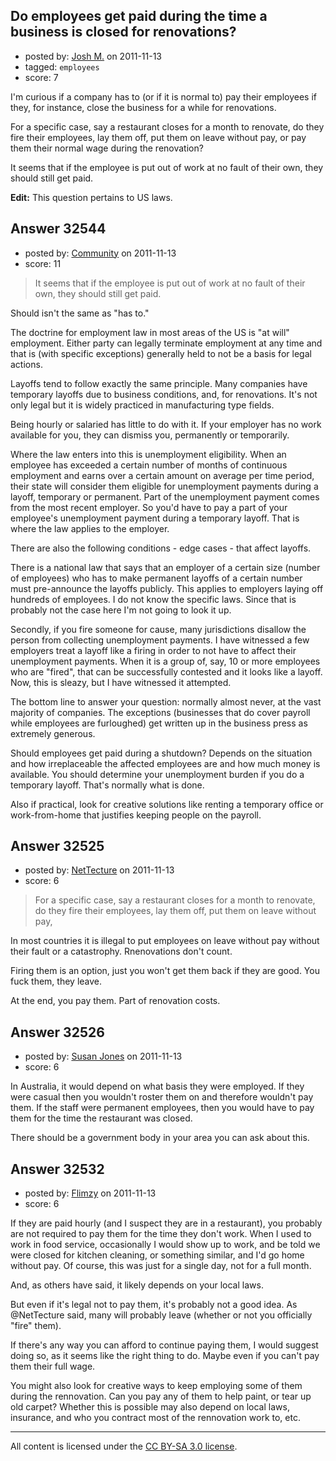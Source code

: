 ## Do employees get paid during the time a business is closed for renovations?

- posted by: [Josh M.](https://stackexchange.com/users/-1/7789-josh-m) on 2011-11-13
- tagged: `employees`
- score: 7

I'm curious if a company has to (or if it is normal to) pay their employees if they, for instance, close the business for a while for renovations.

For a specific case, say a restaurant closes for a month to renovate, do they fire their employees, lay them off, put them on leave without pay, or pay them their normal wage during the renovation?

It seems that if the employee is put out of work at no fault of their own, they should still get paid.

**Edit:** This question pertains to US laws.


## Answer 32544

- posted by: [Community](https://stackexchange.com/users/-1/-1-community) on 2011-11-13
- score: 11

> It seems that if the employee is put out of work at no fault of their own, they should still get paid.

Should isn't the same as "has to."

The doctrine for employment law in most areas of the US is "at will" employment. Either party can legally terminate employment at any time and that is (with specific exceptions) generally held to not be a basis for legal actions. 

Layoffs tend to follow exactly the same principle. Many companies have temporary layoffs due to business conditions, and, for renovations. It's not only legal but it is widely practiced in manufacturing type fields. 

Being hourly or salaried has little to do with it. If your employer has no work available for you, they can dismiss you, permanently or temporarily.

Where the law enters into this is unemployment eligibility. When an employee has exceeded a certain number of months of continuous employment and earns over a certain amount on average per time period, their state will consider them eligible for unemployment payments during a layoff, temporary or permanent. Part of the unemployment payment comes from the most recent employer. So you'd have to pay a part of your employee's unemployment payment during a temporary layoff. That is where the law applies to the employer. 

There are also the following conditions - edge cases - that affect layoffs.

There is a national law that says that an employer of a certain size (number of employees) who has to make permanent layoffs of a certain number must pre-announce the layoffs publicly. This applies to employers laying off hundreds of employees. I do not know the specific laws. Since that is probably not the case here I'm not going to look it up.

Secondly, if you fire someone for cause, many jurisdictions disallow the person from collecting unemployment payments. I have witnessed a few employers treat a layoff like a firing in order to not have to affect their unemployment payments. When it is a group of, say, 10 or more employees who are "fired", that can be successfully contested and it looks like a layoff. Now, this is sleazy, but I have witnessed it attempted. 

The bottom line to answer your question: normally almost never, at the vast majority of companies. The exceptions (businesses that do cover payroll while employees are furloughed) get written up in the business press as extremely generous. 

Should employees get paid during a shutdown? Depends on the situation and how irreplaceable the affected employees are and how much money is available. You should determine your unemployment burden if you do a temporary layoff. That's normally what is done. 

Also if practical, look for creative solutions like renting a temporary office or work-from-home that justifies keeping people on the payroll. 


## Answer 32525

- posted by: [NetTecture](https://stackexchange.com/users/-1/3350-nettecture) on 2011-11-13
- score: 6

> For a specific case, say a restaurant closes for a month to renovate, do they fire their 
> employees, lay them off, put them on leave without pay, 

In most countries it is illegal to put employees on leave without pay without their fault or a catastrophy. Rnenovations don't count.

Firing them is an option, just you won't get them back if they are good. You fuck them, they leave.

At the end, you pay them. Part of renovation costs.


## Answer 32526

- posted by: [Susan Jones](https://stackexchange.com/users/-1/2737-susan-jones) on 2011-11-13
- score: 6

In Australia, it would depend on what basis they were employed. If they were casual then you wouldn't roster them on and therefore wouldn't pay them. If the staff were permanent employees, then you would have to pay them for the time the restaurant was closed.

There should be a government body in your area you can ask about this.


## Answer 32532

- posted by: [Flimzy](https://stackexchange.com/users/-1/14323-flimzy) on 2011-11-13
- score: 6

If they are paid hourly (and I suspect they are in a restaurant), you probably are not required to pay them for the time they don't work.  When I used to work in food service, occasionally I would show up to work, and be told we were closed for kitchen cleaning, or something similar, and I'd go home without pay. Of course, this was just for a single day, not for a full month.

And, as others have said, it likely depends on your local laws.

But even if it's legal not to pay them, it's probably not a good idea.  As @NetTecture said, many will probably leave (whether or not you officially "fire" them).

If there's any way you can afford to continue paying them, I would suggest doing so, as it seems like the right thing to do.  Maybe even if you can't pay them their full wage.

You might also look for creative ways to keep employing some of them during the rennovation.  Can you pay any of them to help paint, or tear up old carpet?  Whether this is possible may also depend on local laws, insurance, and who you contract most of the rennovation work to, etc.




---

All content is licensed under the [CC BY-SA 3.0 license](https://creativecommons.org/licenses/by-sa/3.0/).
